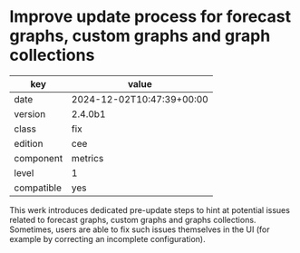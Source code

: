 [//]: # (werk v2)
# Improve update process for forecast graphs, custom graphs and graph collections

key        | value
---------- | ---
date       | 2024-12-02T10:47:39+00:00
version    | 2.4.0b1
class      | fix
edition    | cee
component  | metrics
level      | 1
compatible | yes

This werk introduces dedicated pre-update steps to hint at potential issues related to forecast
graphs, custom graphs and graphs collections. Sometimes, users are able to fix such issues
themselves in the UI (for example by correcting an incomplete configuration).
